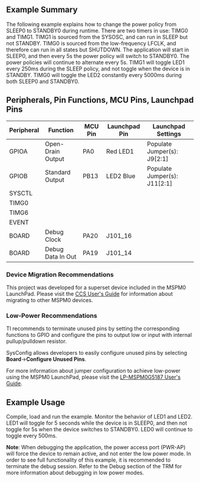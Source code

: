 ## Example Summary

The following example explains how to change the power policy from SLEEP0
to STANDBY0 during runtime. There are two timers in use: TIMG0 and TIMG1.
TIMG1 is sourced from the SYSOSC, and can run in SLEEP but not STANDBY.
TIMG0 is sourced from the low-frequency LFCLK, and therefore can run in all
states but SHUTDOWN.
The application will start in SLEEP0, and then every 5s the power policy will
switch to STANDBY0. The power policies will continue to alternate every 5s.
TIMG1 will toggle LED1 every 250ms during the SLEEP policy, and not toggle when
the device is in STANDBY.
TIMG0 will toggle the LED2 constantly every 5000ms during both SLEEP0 and
STANDBY0.

## Peripherals, Pin Functions, MCU Pins, Launchpad Pins
| Peripheral | Function | MCU Pin | Launchpad Pin | Launchpad Settings |
| --- | --- | --- | --- | --- |
| GPIOA | Open-Drain Output | PA0 | Red LED1 | Populate Jumper(s): J9[2:1] |
| GPIOB | Standard Output | PB13 | LED2 Blue | Populate Jumper(s): J11[2:1] |
| SYSCTL |  |  |  |  |
| TIMG0 |  |  |  |  |
| TIMG6 |  |  |  |  |
| EVENT |  |  |  |  |
| BOARD | Debug Clock | PA20 | J101_16 |  |
| BOARD | Debug Data In Out | PA19 | J101_14 |  |

### Device Migration Recommendations
This project was developed for a superset device included in the MSPM0 LaunchPad. Please
visit the [CCS User's Guide](https://software-dl.ti.com/msp430/esd/MSPM0-SDK/latest/docs/english/tools/ccs_ide_guide/doc_guide/doc_guide-srcs/ccs_ide_guide.html#sysconfig-project-migration)
for information about migrating to other MSPM0 devices.

### Low-Power Recommendations
TI recommends to terminate unused pins by setting the corresponding functions to
GPIO and configure the pins to output low or input with internal
pullup/pulldown resistor.

SysConfig allows developers to easily configure unused pins by selecting **Board**→**Configure Unused Pins**.

For more information about jumper configuration to achieve low-power using the
MSPM0 LaunchPad, please visit the [LP-MSPM0G5187 User's Guide](https://www.ti.com/lit/slau967).

## Example Usage
Compile, load and run the example.
Monitor the behavior of LED1 and LED2.
LED1 will toggle for 5 seconds while the device is in SLEEP0, and then not
toggle for 5s when the device switches to STANDBY0.
LED0 will continue to toggle every 500ms.

**Note**: When debugging the application, the power access port (PWR-AP) will force
the device to remain active, and not enter the low power mode.
In order to see full functionality of this example, it is
recommended to terminate the debug session. Refer to the Debug section of the TRM
for more information about debugging in low power modes.
